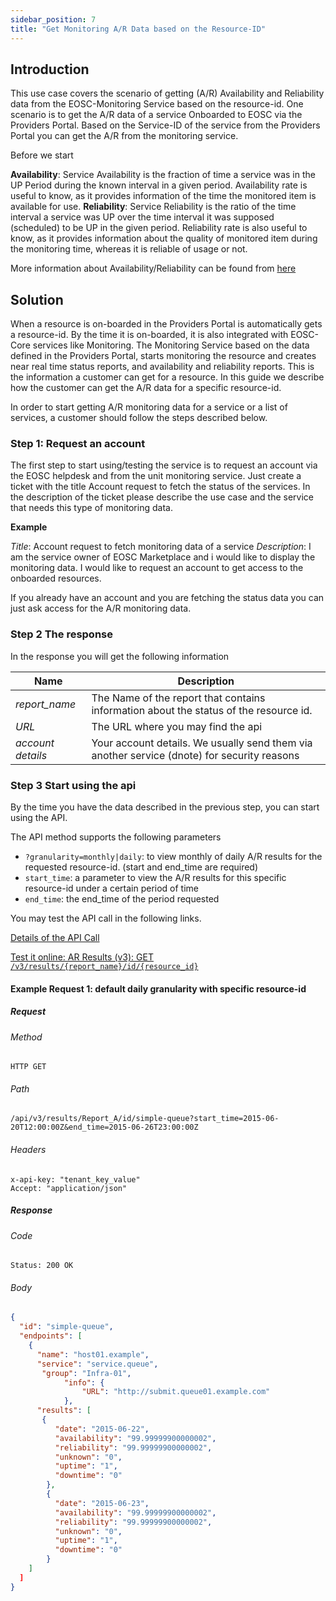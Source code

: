 ```yaml
---
sidebar_position: 7
title: "Get Monitoring A/R Data based on the Resource-ID"
---
```



## Introduction

This use case covers the scenario of getting (A/R) Availability and Reliability data from the EOSC-Monitoring Service based on the resource-id. 
One scenario is to get the A/R data of a service Onboarded to EOSC via the Providers Portal.
Based on the Service-ID of the service from the  Providers Portal you can get the A/R from the monitoring service.

Before we start 

**Availability**: Service Availability is the fraction of time a service was in the UP Period during the known interval in a given period.  Availability rate is useful to know, as it provides information of the time the monitored item is available for use.
**Reliability**: Service Reliability is the ratio of the time interval a service was UP over the time interval it was supposed (scheduled) to be UP in the given period. Reliability rate is also useful to know, as it provides information about the quality of monitored item during the monitoring time, whereas it is reliable of usage or not.

More information about Availability/Reliability can be found from [here](https://argoeu.github.io/argo-monitoring/docs/reports/ar?_highlight=avail#availability-reliability) 

## Solution

When a resource is on-boarded in the Providers Portal is automatically gets a resource-id. By the time it is on-boarded, it is also integrated with 
EOSC-Core services like Monitoring. The Monitoring Service based on the data defined in the Providers Portal, starts monitoring the resource and 
creates near real time status reports, and availability and reliability reports. This is the information a customer can get for a resource. In this 
guide we describe how the customer can get the A/R data for a specific resource-id.

In order to start getting A/R monitoring data for a service or a list of services, a customer should follow the steps described below. 

### Step 1: Request an account

The first step to start using/testing the service is to request an account via the EOSC helpdesk and from the unit monitoring service. 
Just create a ticket with the title Account request to fetch the status of the services. 
In the description of the ticket please describe the use case and the service that needs this type of monitoring data. 

**Example**
 
 _Title_: Account request to fetch monitoring data of a service
 _Description_: I am the service owner of EOSC Marketplace and i would like to display the monitoring data. I would like to request an account 
 to get access to the onboarded resources. 
 
 If you already have an account and you are fetching the status data you can just ask access for the A/R monitoring data. 
 

### Step 2 The response 

In the response you will get the following information 


| Name            | Description                                                                                           | 
| --------------- | ----------------------------------------------------------------------------------------------------- | 
| _report_name_ | The Name of the report that contains information about the status of the resource id. |
| _URL_ | The URL where you may find the  api |
| _account details_ | Your account details. We usually send them via another service (dnote) for security reasons|



### Step 3 Start using the api 

By the time you have the data described in the previous step, you can start using the API. 

The API method supports the following parameters 
   - `?granularity=monthly|daily`: to view monthly of daily A/R results for the requested resource-id. (start and end_time are required)
   - `start_time`: a parameter to view the A/R  results for this specific resource-id under a certain period of time
   - `end_time`: the end_time of the period requested 

You may test the API call in the following links. 

[Details of the API Call](https://argoeu.github.io/argo-web-api/docs/apiv3/v3_ar_results/#example-request-1-default-daily-granularity-with-specific-resource-id) 

[Test it online: AR Results (v3): GET `/v3/results/{report_name}/id/{resource_id}`](https://argoeu.github.io/argo-web-api/openapi/explore#/Availability%20%26%20Reliability%20Results%20(v3)/arEndpointsByID)

#### Example Request 1: default daily granularity with specific resource-id

##### Request

###### Method
`HTTP GET`

###### Path


```
/api/v3/results/Report_A/id/simple-queue?start_time=2015-06-20T12:00:00Z&end_time=2015-06-26T23:00:00Z 
```

###### Headers

```
x-api-key: "tenant_key_value"
Accept: "application/json"
```

##### Response

###### Code

```
Status: 200 OK
```

###### Body

```json
{
  "id": "simple-queue",
  "endpoints": [
    {
      "name": "host01.example",
      "service": "service.queue",
       "group": "Infra-01",
            "info": {
                "URL": "http://submit.queue01.example.com"
            },
      "results": [
       {
          "date": "2015-06-22",
          "availability": "99.99999900000002",
          "reliability": "99.99999900000002",
          "unknown": "0",
          "uptime": "1",
          "downtime": "0"
        },
        {
          "date": "2015-06-23",
          "availability": "99.99999900000002",
          "reliability": "99.99999900000002",
          "unknown": "0",
          "uptime": "1",
          "downtime": "0"
        }
    ]
  ]
}
```


